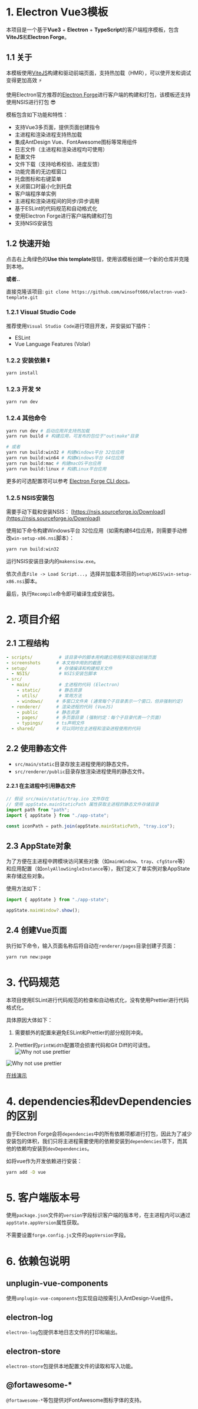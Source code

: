 # 1. Electron Vue3模板
本项目是一个基于**Vue3** + **Electron** + **TypeScript**的客户端程序模板，包含**ViteJS**和**Electron Forge**。

## 1.1 关于
本模板使用[ViteJS](https://vitejs.dev)构建和驱动前端页面，支持热加载（HMR），可以使开发和调试变得更加高效 ⚡

使用Electron官方推荐的[Electron Forge](https://www.electronforge.io/)进行客户端的构建和打包，该模板还支持使用NSIS进行打包 😎

模板包含如下功能和特性：
- 支持Vue3多页面，提供页面创建指令
- 主进程和渲染进程支持热加载
- 集成AntDesign Vue、FontAwesome图标等常用组件
- 日志文件（主进程和渲染进程均可使用）
- 配置文件
- 文件下载（支持哈希校验、进度反馈）
- 功能完善的无边框窗口
- 托盘图标和右键菜单
- 关闭窗口时最小化到托盘
- 客户端程序单实例
- 主进程和渲染进程间的同步/异步调用
- 基于ESLint的代码规范和自动格式化
- 使用Electron Forge进行客户端构建和打包
- 支持NSIS安装包

## 1.2 快速开始

点击右上角绿色的**Use this template**按钮，使用该模板创建一个新的仓库并克隆到本地。

**或者..**

直接克隆该项目: `git clone https://github.com/winsoft666/electron-vue3-template.git`

### 1.2.1 Visual Studio Code
推荐使用`Visual Studio Code`进行项目开发，并安装如下插件：
- ESLint
- Vue Language Features (Volar)

### 1.2.2 安装依赖 ⏬

```bash
yarn install
```

### 1.2.3 开发 ⚒️

```bash
yarn run dev
```

### 1.2.4 其他命令

```bash
yarn run dev # 启动应用并支持热加载
yarn run build # 构建应用，可发布的包位于"out\make"目录

# 或者
yarn run build:win32 # 构建Windows平台 32位应用
yarn run build:win64 # 构建Windows平台 64位应用
yarn run build:mac # 构建macOS平台应用
yarn run build:linux # 构建Linux平台应用
```

更多的可选配置项可以参考 [Electron Forge CLI docs](https://www.electronforge.io/cli)。

### 1.2.5 NSIS安装包
需要手动下载和安装NSIS：
[https://nsis.sourceforge.io/Download](https://nsis.sourceforge.io/Download)

使用如下命令构建Windows平台 32位应用（如需构建64位应用，则需要手动修改`win-setup-x86.nsi`脚本）：
```bash
yarn run build:win32
```

运行NSIS安装目录内的`makensisw.exe`。

依次点击`File -> Load Script...`，选择并加载本项目的`setup\NSIS\win-setup-x86.nsi`脚本。

最后，执行`Recompile`命令即可编译生成安装包。

# 2. 项目介绍
## 2.1 工程结构

```yaml
- scripts/          # 该目录中的脚本用构建应用程序和驱动前端页面
- screenshots      # 本文档中用到的截图
- setup/            # 存储编译和构建相关文件
  - NSIS/           # NSIS安装包脚本
- src/
  - main/           # 主进程的代码 (Electron)
    - static/       # 静态资源
    - utils/        # 常用方法
    - windows/     # 多窗口文件夹 (通常每个子目录表示一个窗口，但非强制约定)
  - renderer/      # 渲染进程的代码 (VueJS)
    - public       # 静态资源
    - pages/       # 多页面目录 (强制约定：每个子目录代表一个页面)
    - typings/     # ts声明文件
  - shared/        # 可以同时在主进程和渲染进程使用的代码
```

## 2.2 使用静态文件

- `src/main/static`目录存放主进程使用的静态文件。
- `src/renderer/public`目录存放渲染进程使用的静态文件。

#### 2.2.1 在主进程中引用静态文件

```ts
// 假设 src/main/static/tray.ico 文件存在
// 使用 appState.mainStaticPath 属性获取主进程的静态文件存储目录
import path from "path";
import { appState } from "./app-state";

const iconPath = path.join(appState.mainStaticPath, "tray.ico");
```

## 2.3 AppState对象
为了方便在主进程中跨模块访问某些对象（如`mainWindow`、`tray`、`cfgStore`等）和应用配置（如`onlyAllowSingleInstance`等），我们定义了单实例对象AppState来存储这些对象。

使用方法如下：
```javascript
import { appState } from "./app-state";

appState.mainWindow?.show();
```

## 2.4 创建Vue页面

执行如下命令，输入页面名称后将自动在`renderer/pages`目录创建子页面：
```bash
yarn run new:page
```

# 3. 代码规范
本项目使用ESLint进行代码规范的检查和自动格式化，没有使用Prettier进行代码格式化。

具体原因大体如下：
1. 需要额外的配置来避免ESLint和Prettier的部分规则冲突。

2. Prettier的`printWidth`配置项会损害代码和Git Diff的可读性。
![Why not use prettier](./screenshot/why-not-prettier-1.jpg)

![Why not use prettier](./screenshot/why-not-prettier-2.jpg)

[在线演示](https://prettier.io/playground/#N4Igxg9gdgLgprEAuc0DOMAEBXNcBOamAvJgNoA6UmmwOe+AkgCZKYCMANPQVAIYBbOGwogAggBsAZgEs4mAMJ98QiTJh9RmAL6cqNOrgIs2AJm5H8-ISJABxGf0wAlCGgAWfKFt37aPJlZMAGYLBmthTFEAZXdsAHNMADk+ACNsHz1qf0sTTAAWMN5BSNFnPncBL0wAMXw+Bky-QwY8gFYiqxLbABU3d3kAGQBPbFSEJuyW4yCANk6I22iCeJkIZJkJCCllSYBdAG4qEE4QCAAHGDWoNGRQZXwIAHcABWUEW5Q+CSe+YdvTql6mAANZwGDREqDRxwZA7CR4QHAsEQ858MCOeLIGD4bBwU5wATjZjMODMQZeeLYPjxOA1CAqPgwK5QLFfbAwCAnEDuGACCQAdXc6jgaDRYDgyxu6hkADd1MNkOA0ACQI4GDAXvV4lU4d9ESAAFZoAAe0UxEjgAEVsBB4HqEfiQGjCAQlak0nAJNzzvhHDABTJmDB3Mh8uZnY88AL6uclb7RQRZbDTgBHW3wLUXT4gBoAWigcDJZO5+Dg6ZkZa1NN1SHhBrwAhk2NxTrQFutGdhdf1To0qUDwdDSAjOL4m0xCggAlrIFFbW5Rh6aU+9adsrxjCgpNg0TAfsuYm30Rgw0tDrw2m0QA)

# 4. dependencies和devDependencies的区别
由于Electron Forge会将`dependencies`中的所有依赖项都进行打包，因此为了减少安装包的体积，我们只将主进程需要使用的依赖安装到`dependencies`项下，而其他的依赖均安装到`devDependencies`。

如将vue作为开发依赖进行安装：

```bash
yarn add -D vue
```

# 5. 客户端版本号
使用`package.json`文件的`version`字段标识客户端的版本号，在主进程内可以通过`appState.appVersion`属性获取。

不需要设置`forge.config.js`文件的`appVersion`字段。

# 6. 依赖包说明
## unplugin-vue-components
使用`unplugin-vue-components`包实现自动按需引入AntDesign-Vue组件。

## electron-log
`electron-log`包提供本地日志文件的打印和输出。

## electron-store
`electron-store`包提供本地配置文件的读取和写入功能。

## @fortawesome-*
`@fortawesome-*`等包提供对FontAwesome图标字体的支持。

